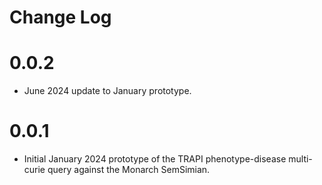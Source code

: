 # Change Log

# 0.0.2

- June 2024 update to January prototype.

# 0.0.1

- Initial January 2024 prototype of the TRAPI phenotype-disease multi-curie query against the Monarch SemSimian.
